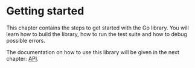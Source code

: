 # Getting started
This chapter contains the steps to get started with the Go library. You will learn how to build the library, how to run the test suite and how to debug possible errors.

The documentation on how to use this library will be given in the next chapter: [API](../api/index.html).
